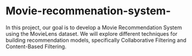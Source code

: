 # Movie-recommenation-system-
In this project, our goal is to develop a Movie Recommendation System using the MovieLens dataset. We will explore different techniques for building recommendation models, specifically Collaborative Filtering and Content-Based Filtering. 
